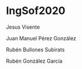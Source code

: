 # IngSof2020

Jesus Visente

Juan Manuel Pérez González

Rubén Bullones Subirats

Rubén González García
